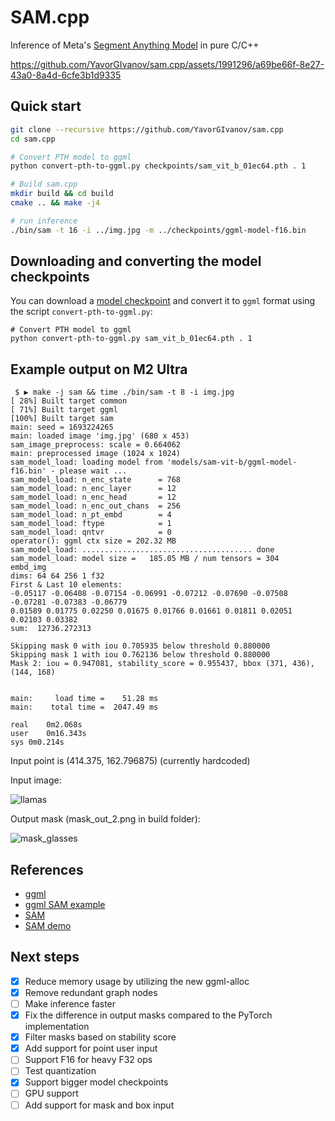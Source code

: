 # SAM.cpp

Inference of Meta's [Segment Anything Model](https://github.com/facebookresearch/segment-anything/) in pure C/C++

https://github.com/YavorGIvanov/sam.cpp/assets/1991296/a69be66f-8e27-43a0-8a4d-6cfe3b1d9335

## Quick start
```bash
git clone --recursive https://github.com/YavorGIvanov/sam.cpp
cd sam.cpp

# Convert PTH model to ggml
python convert-pth-to-ggml.py checkpoints/sam_vit_b_01ec64.pth . 1

# Build sam.cpp
mkdir build && cd build
cmake .. && make -j4

# run inference
./bin/sam -t 16 -i ../img.jpg -m ../checkpoints/ggml-model-f16.bin
```

## Downloading and converting the model checkpoints

You can download a [model checkpoint](https://github.com/facebookresearch/segment-anything/tree/main#model-checkpoints) and convert it to `ggml` format using the script `convert-pth-to-ggml.py`:

```
# Convert PTH model to ggml
python convert-pth-to-ggml.py sam_vit_b_01ec64.pth . 1
```

## Example output on M2 Ultra
```
 $ ▶ make -j sam && time ./bin/sam -t 8 -i img.jpg
[ 28%] Built target common
[ 71%] Built target ggml
[100%] Built target sam
main: seed = 1693224265
main: loaded image 'img.jpg' (680 x 453)
sam_image_preprocess: scale = 0.664062
main: preprocessed image (1024 x 1024)
sam_model_load: loading model from 'models/sam-vit-b/ggml-model-f16.bin' - please wait ...
sam_model_load: n_enc_state      = 768
sam_model_load: n_enc_layer      = 12
sam_model_load: n_enc_head       = 12
sam_model_load: n_enc_out_chans  = 256
sam_model_load: n_pt_embd        = 4
sam_model_load: ftype            = 1
sam_model_load: qntvr            = 0
operator(): ggml ctx size = 202.32 MB
sam_model_load: ...................................... done
sam_model_load: model size =   185.05 MB / num tensors = 304
embd_img
dims: 64 64 256 1 f32
First & Last 10 elements:
-0.05117 -0.06408 -0.07154 -0.06991 -0.07212 -0.07690 -0.07508 -0.07281 -0.07383 -0.06779
0.01589 0.01775 0.02250 0.01675 0.01766 0.01661 0.01811 0.02051 0.02103 0.03382
sum:  12736.272313

Skipping mask 0 with iou 0.705935 below threshold 0.880000
Skipping mask 1 with iou 0.762136 below threshold 0.880000
Mask 2: iou = 0.947081, stability_score = 0.955437, bbox (371, 436), (144, 168)


main:     load time =    51.28 ms
main:    total time =  2047.49 ms

real	0m2.068s
user	0m16.343s
sys	0m0.214s
```

Input point is (414.375, 162.796875) (currently hardcoded)

Input image:

![llamas](https://user-images.githubusercontent.com/8558655/261301565-37b7bf4b-bf91-40cf-8ec1-1532316e1612.jpg)

Output mask (mask_out_2.png in build folder):

![mask_glasses](https://user-images.githubusercontent.com/8558655/265732931-e7e31285-7efc-4009-98c8-57fd819bdfc1.png)

## References

- [ggml](https://github.com/ggerganov/ggml)
- [ggml SAM example](https://github.com/ggerganov/ggml/tree/master/examples/sam)
- [SAM](https://segment-anything.com/)
- [SAM demo](https://segment-anything.com/demo)

## Next steps

- [X] Reduce memory usage by utilizing the new ggml-alloc
- [X] Remove redundant graph nodes
- [ ] Make inference faster
- [X] Fix the difference in output masks compared to the PyTorch implementation
- [X] Filter masks based on stability score
- [X] Add support for point user input
- [ ] Support F16 for heavy F32 ops
- [ ] Test quantization
- [X] Support bigger model checkpoints
- [ ] GPU support
- [ ] Add support for mask and box input
